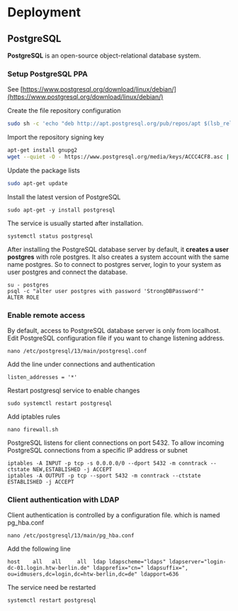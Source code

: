 # Deployment

## PostgreSQL 

**PostgreSQL** is an open-source object-relational database system.

### Setup PostgreSQL PPA

See [https://www.postgresql.org/download/linux/debian/](https://www.postgresql.org/download/linux/debian/)

Create the file repository configuration

```bash
sudo sh -c 'echo "deb http://apt.postgresql.org/pub/repos/apt $(lsb_release -cs)-pgdg main" > /etc/apt/sources.list.d/pgdg.list'
```

Import the repository signing key

```bash
apt-get install gnupg2
wget --quiet -O - https://www.postgresql.org/media/keys/ACCC4CF8.asc | sudo apt-key add -
```

Update the package lists

```bash
sudo apt-get update
```

Install the latest version of PostgreSQL

```text
sudo apt-get -y install postgresql
```

The service is usually started after installation.

```text
systemctl status postgresql
```

After installing the PostgreSQL database server by default, it **creates a user postgres** with role postgres. It also creates a system account with the same name postgres. So to connect to postgres server, login to your system as user postgres and connect the database.

```text
su - postgres
psql -c "alter user postgres with password 'StrongDBPassword'"
ALTER ROLE
```

### Enable remote access

By default, access to PostgreSQL database server is only from localhost. Edit PostgreSQL configuration file if you want to change listening address. 

```text
nano /etc/postgresql/13/main/postgresql.conf
```

Add the line under connections and authentication

```text
listen_addresses = '*' 
```

Restart postgresql service to enable changes

```text
sudo systemctl restart postgresql
```

Add iptables rules

```text
nano firewall.sh
```

PostgreSQL listens for client connections on port 5432.  To allow incoming PostgreSQL connections from a specific IP address or subnet

```text
iptables -A INPUT -p tcp -s 0.0.0.0/0 --dport 5432 -m conntrack --ctstate NEW,ESTABLISHED -j ACCEPT
iptables -A OUTPUT -p tcp --sport 5432 -m conntrack --ctstate ESTABLISHED -j ACCEPT
```

### Client authentication with LDAP

Client authentication is controlled by a configuration file. which is named pg\_hba.conf

```text
nano /etc/postgresql/13/main/pg_hba.conf
```

Add the following line

```text
host    all   all     all  ldap ldapscheme="ldaps" ldapserver="login-dc-01.login.htw-berlin.de" ldapprefix="cn=" ldapsuffix=", ou=idmusers,dc=login,dc=htw-berlin,dc=de" ldapport=636
```

The service need be restarted

```text
systemctl restart postgresql
```

